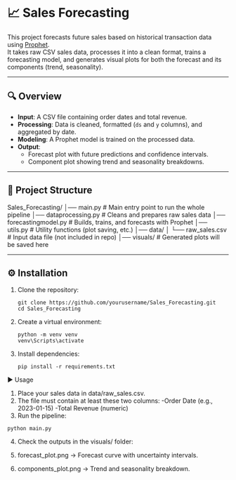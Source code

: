 # 📈 Sales Forecasting

This project forecasts future sales based on historical transaction data using [Prophet](https://facebook.github.io/prophet/).  
It takes raw CSV sales data, processes it into a clean format, trains a forecasting model, and generates visual plots for both the forecast and its components (trend, seasonality).

---

## 🔍 Overview

- **Input**: A CSV file containing order dates and total revenue.  
- **Processing**: Data is cleaned, formatted (`ds` and `y` columns), and aggregated by date.  
- **Modeling**: A Prophet model is trained on the processed data.  
- **Output**:  
  - Forecast plot with future predictions and confidence intervals.  
  - Component plot showing trend and seasonality breakdowns.  

---

## 📂 Project Structure

Sales_Forecasting/
│── main.py # Main entry point to run the whole pipeline
│── dataprocessing.py # Cleans and prepares raw sales data
│── forecastingmodel.py # Builds, trains, and forecasts with Prophet
│── utils.py # Utility functions (plot saving, etc.)
│── data/
│ └── raw_sales.csv # Input data file (not included in repo)
│── visuals/ # Generated plots will be saved here


---

## ⚙️ Installation

1. Clone the repository:
   ```
   git clone https://github.com/yourusername/Sales_Forecasting.git
   cd Sales_Forecasting
   ```
2. Create a virtual environment:
   ```
   python -m venv venv
   venv\Scripts\activate
   ```
3. Install dependencies:
   ```
   pip install -r requirements.txt
   ```
▶️ Usage

1. Place your sales data in data/raw_sales.csv.
2. The file must contain at least these two columns:
  -Order Date (e.g., 2023-01-15)
  -Total Revenue (numeric)
3. Run the pipeline:
```
python main.py
```

4. Check the outputs in the visuals/ folder:

5. forecast_plot.png → Forecast curve with uncertainty intervals.

6. components_plot.png → Trend and seasonality breakdown.
